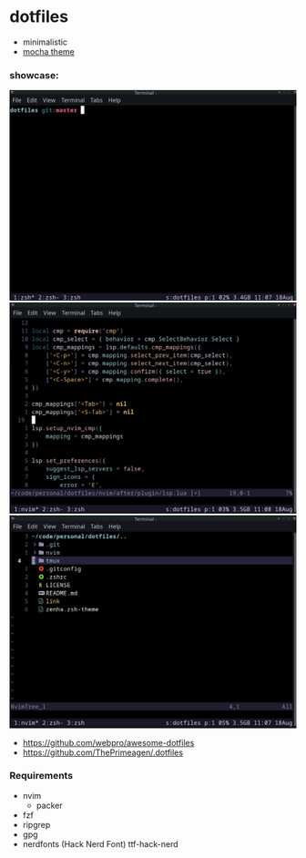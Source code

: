 # dotfiles

- minimalistic
- [mocha theme](https://github.com/catppuccin/catppuccin)

### showcase:

![root](./static/base.png)
![root](./static/nvim.png)
![root](./static/nvimtree.png)

-   https://github.com/webpro/awesome-dotfiles
-   https://github.com/ThePrimeagen/.dotfiles

### Requirements

- nvim
    - packer
- fzf
- ripgrep
- gpg
- nerdfonts (Hack Nerd Font) ttf-hack-nerd
